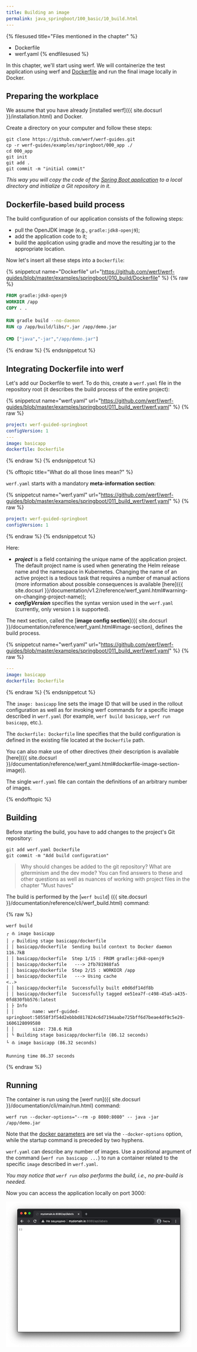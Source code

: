 ```yaml
---
title: Building an image
permalink: java_springboot/100_basic/10_build.html
---
```


{% filesused title="Files mentioned in the chapter" %}
- Dockerfile
- werf.yaml
{% endfilesused %}

In this chapter, we'll start using werf. We will containerize the test application using werf and [Dockerfile](https://docs.docker.com/engine/reference/builder/) and run the final image locally in Docker.

## Preparing the workplace

We assume that you have already [installed werf]({{ site.docsurl }}/installation.html) and Docker.

Create a directory on your computer and follow these steps:

```shell
git clone https://github.com/werf/werf-guides.git
cp -r werf-guides/examples/springboot/000_app ./
cd 000_app 
git init
git add .
git commit -m "initial commit"
```

_This way you will copy the code of the [Spring Boot application](https://github.com/werf/werf-guides/tree/master/examples/springboot/000_app) to a local directory and initialize a Git repository in it._

## Dockerfile-based build process

The build configuration of our application consists of the following steps:

- pull the OpenJDK image (e.g., `gradle:jdk8-openj9`);
- add the application code to it;
- build the application using gradle and move the resulting jar to the appropriate location.

Now let's insert all these steps into a `Dockerfile`:

{% snippetcut name="Dockerfile" url="https://github.com/werf/werf-guides/blob/master/examples/springboot/010_build/Dockerfile" %}
{% raw %}
```Dockerfile
FROM gradle:jdk8-openj9
WORKDIR /app
COPY . .

RUN gradle build --no-daemon
RUN cp /app/build/libs/*.jar /app/demo.jar

CMD ["java","-jar","/app/demo.jar"]
```
{% endraw %}
{% endsnippetcut %}

## Integrating Dockerfile into werf

Let's add our Dockerfile to werf. To do this, create a `werf.yaml` file in the repository root  (it describes the build process of the entire project):

{% snippetcut name="werf.yaml" url="https://github.com/werf/werf-guides/blob/master/examples/springboot/011_build_werf/werf.yaml" %}
{% raw %}
```yaml
project: werf-guided-springboot
configVersion: 1
---
image: basicapp
dockerfile: Dockerfile
```
{% endraw %}
{% endsnippetcut %}

{% offtopic title="What do all those lines mean?" %}

`werf.yaml` starts with a mandatory **meta-information section**:

{% snippetcut name="werf.yaml" url="https://github.com/werf/werf-guides/blob/master/examples/springboot/011_build_werf/werf.yaml" %}
{% raw %}
```yaml
project: werf-guided-springboot
configVersion: 1
```
{% endraw %}
{% endsnippetcut %}

Here:

- **_project_** is a field containing the unique name of the application project. The default project name is used when generating the Helm release name and the namespace in Kubernetes. Changing the name of an active project is a tedious task that requires a number of manual actions (more information about possible consequences is available [here]({{ site.docsurl }}/documentation/v1.2/reference/werf_yaml.html#warning-on-changing-project-name));
- **_configVersion_** specifies the syntax version used in the `werf.yaml` (currently, only version `1` is supported).

The next section, called the [**image config section**]({{ site.docsurl }}/documentation/reference/werf_yaml.html#image-section), defines the build process.

{% snippetcut name="werf.yaml" url="https://github.com/werf/werf-guides/blob/master/examples/springboot/011_build_werf/werf.yaml" %}
{% raw %}
```yaml
---
image: basicapp
dockerfile: Dockerfile
```
{% endraw %}
{% endsnippetcut %}

The `image: basicapp` line sets the image ID that will be used in the rollout configuration as well as for invoking werf commands for a specific image described in `werf.yaml` (for example, `werf build basicapp`, `werf run basicapp`, etc.).

The `dockerfile: Dockerfile` line specifies that the build configuration is defined in the existing file located at the `Dockerfile` path.

You can also make use of other directives (their description is available [here]({{ site.docsurl }}/documentation/reference/werf_yaml.html#dockerfile-image-section-image)).

The single `werf.yaml` file can contain the definitions of an arbitrary number of images.

{% endofftopic %}

## Building

Before starting the build, you have to add changes to the project's Git repository:

```shell
git add werf.yaml Dockerfile
git commit -m "Add build configuration"
```

> Why should changes be added to the git repository? What are giterminism and the dev mode? You can find answers to these and other questions as well as nuances of working with project files in the chapter "Must haves"

The build is performed by the [`werf build`] ({{ site.docsurl }}/documentation/reference/cli/werf_build.html) command:


{% raw %}
```shell
werf build
┌ ⛵ image basicapp
│ ┌ Building stage basicapp/dockerfile
│ │ basicapp/dockerfile  Sending build context to Docker daemon  116.7kB
│ │ basicapp/dockerfile  Step 1/15 : FROM gradle:jdk8-openj9
│ │ basicapp/dockerfile   ---> 2fb781988fa5
│ │ basicapp/dockerfile  Step 2/15 : WORKDIR /app
│ │ basicapp/dockerfile   ---> Using cache
<..>
│ │ basicapp/dockerfile  Successfully built e0d6df14df8b
│ │ basicapp/dockerfile  Successfully tagged ee51ea7f-c498-45a5-a435-0fd830fbb576:latest
│ ├ Info
│ │       name: werf-guided-springboot:50558f3f54d2ebbbd817824c6d7194aabe725bff6d7beae4df9c5e29-1606128099580
│ │       size: 738.6 MiB
│ └ Building stage basicapp/dockerfile (86.12 seconds)
└ ⛵ image basicapp (86.32 seconds)

Running time 86.37 seconds
```
{% endraw %}

## Running

The container is run using the [werf run]({{ site.docsurl }}/documentation/cli/main/run.html) command:

```shell
werf run --docker-options="--rm -p 8080:8080" -- java -jar /app/demo.jar
```

Note that the [docker parameters](https://docs.docker.com/engine/reference/run/) are set via the `--docker-options` option, while the startup command is preceded by two hyphens.

`werf.yaml` can describe any number of images. Use a positional argument of the command (`werf run basicapp ...`) to run a container related to the specific `image` described in `werf.yaml`.

_You may notice that `werf run` also performs the build, i.e., no pre-build is needed._

Now you can access the application locally on port 3000:

![](/images/springboot/100_10_app_in_browser.png)

<div id="go-forth-button">
    <go-forth url="20_cluster.html" label="Preparing the cluster" framework="{{ page.label_framework }}" ci="{{ page.label_ci }}" guide-code="{{ page.guide_code }}" base-url="{{ site.baseurl }}"></go-forth>
</div>
